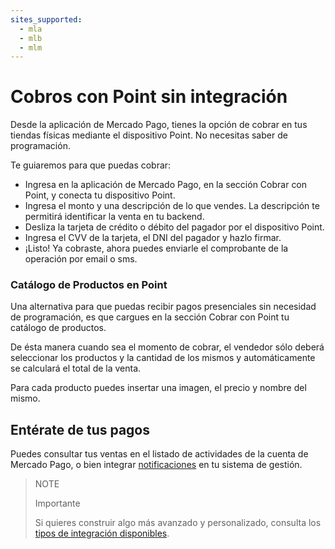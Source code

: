 ```yaml
---
sites_supported:
  - mla
  - mlb
  - mlm
---
```


# Cobros con Point sin integración

Desde la aplicación de Mercado Pago, tienes la opción de cobrar en tus tiendas físicas mediante el dispositivo Point.
No necesitas saber de programación.

Te guiaremos para que puedas cobrar:

- Ingresa en la aplicación de Mercado Pago, en la sección Cobrar con Point, y conecta tu dispositivo Point.
- Ingresa el monto y una descripción de lo que vendes. La descripción te permitirá identificar la venta en tu backend.
- Desliza la tarjeta de crédito o débito del pagador por el dispositivo Point.
- Ingresa el CVV de la tarjeta, el DNI del pagador y hazlo firmar.
- ¡Listo! Ya cobraste, ahora puedes enviarle el comprobante de la operación por email o sms.

### Catálogo de Productos en Point

Una alternativa para que puedas recibir pagos presenciales sin necesidad de programación, es que cargues en la sección Cobrar con Point tu catálogo de productos.

De ésta manera cuando sea el momento de cobrar, el vendedor sólo deberá seleccionar los productos y la cantidad de los mismos y automáticamente se calculará el total de la venta.

Para cada producto puedes insertar una imagen, el precio y nombre del mismo.

## Entérate de tus pagos

Puedes consultar tus ventas en el listado de actividades de la cuenta de Mercado Pago, o bien integrar [notificaciones](/developers/es/docs/mp-point/additional-content/notifications/webhooks) en tu sistema de gestión.

> NOTE
>
> Importante
> 
> Si quieres construir algo más avanzado y personalizado, consulta los [tipos de integración disponibles](/developers/es/docs/mp-point/types-of-integration).
